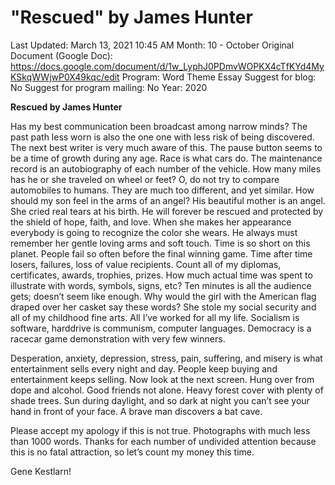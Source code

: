 # "Rescued" by James Hunter

Last Updated: March 13, 2021 10:45 AM
Month: 10 - October
Original Document (Google Doc): https://docs.google.com/document/d/1w_LyphJ0PDmvWOPKX4cTfKYd4MyKSkqWWjwP0X49kqc/edit
Program: Word Theme Essay
Suggest for blog: No
Suggest for program mailing: No
Year: 2020

**Rescued by James Hunter**

Has my best communication been broadcast among narrow minds? The past path less worn is also the one one with less risk of being discovered. The next best writer is very much aware of this. The pause button seems to be a time of growth during any age. Race is what cars do. The maintenance record is an autobiography of each number of the vehicle. How many miles has he or she traveled on wheel or feet? O, do not try to compare automobiles to humans. They are much too different, and yet similar. How should my son feel in the arms of an angel? His beautiful mother is an angel. She cried real tears at his birth. He will forever be rescued and protected by the shield of hope, faith, and love. When she makes her appearance everybody is going to recognize the color she wears. He always must remember her gentle loving arms and soft touch. Time is so short on this planet. People fail so often before the final winning game. Time after time losers, failures, loss of value recipients. Count all of my diplomas, certificates, awards, trophies, prizes. How much actual time was spent to illustrate with words, symbols, signs, etc? Ten minutes is all the audience gets; doesn’t seem like enough. Why would the girl with the American flag draped over her casket say these words? She stole my social security and all of my childhood fine arts. All I’ve worked for all my life. Socialism is software, harddrive is communism, computer languages. Democracy is a racecar game demonstration with very few winners.

Desperation, anxiety, depression, stress, pain, suffering, and misery is what entertainment sells every night and day. People keep buying and entertainment keeps selling. Now look at the next screen. Hung over from dope and alcohol. Good friends not alone. Heavy forest cover with plenty of shade trees. Sun during daylight, and so dark at night you can’t see your hand in front of your face. A brave man discovers a bat cave.

Please accept my apology if this is not true. Photographs with much less than 1000 words. Thanks for each number of undivided attention because this is no fatal attraction, so let’s count my money this time.

Gene Kestlarn!